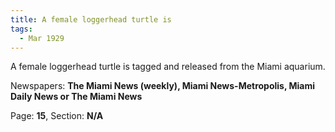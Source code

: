 ```yaml
---  
title: A female loggerhead turtle is  
tags:  
  - Mar 1929  
---  
```

  
A female loggerhead turtle is tagged and released from the Miami aquarium.  
  
Newspapers: **The Miami News (weekly), Miami News-Metropolis, Miami Daily News or The Miami News**  
  
Page: **15**, Section: **N/A** 
